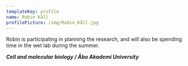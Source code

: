 ```yaml
---
templateKey: profile
name: Robin Kåll
profilePicture: /img/Robin_Kåll.jpg
---
```

Robin is participating in planning the research, and will also be spending time in the wet lab during the summer.

_**Cell and molecular biology / Åbo Akademi University**_
